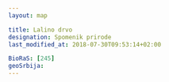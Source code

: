 ```yaml
---
layout: map

title: Lalino drvo
designation: Spomenik prirode
last_modified_at: 2018-07-30T09:53:14+02:00

BioRaS: [245]
geoSrbija:
---
```

